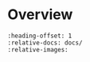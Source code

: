 # Overview

```{include} ../../README.md
:heading-offset: 1
:relative-docs: docs/
:relative-images:
```
